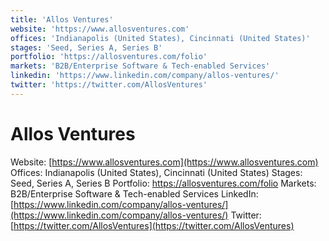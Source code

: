 ```yaml
---
title: 'Allos Ventures'
website: 'https://www.allosventures.com'
offices: 'Indianapolis (United States), Cincinnati (United States)'
stages: 'Seed, Series A, Series B'
portfolio: 'https://allosventures.com/folio'
markets: 'B2B/Enterprise Software & Tech-enabled Services'
linkedin: 'https://www.linkedin.com/company/allos-ventures/'
twitter: 'https://twitter.com/AllosVentures'
---
```


# Allos Ventures
Website: [https://www.allosventures.com](https://www.allosventures.com)
Offices: Indianapolis (United States), Cincinnati (United States)
Stages: Seed, Series A, Series B
Portfolio: https://allosventures.com/folio
Markets: B2B/Enterprise Software & Tech-enabled Services
LinkedIn: [https://www.linkedin.com/company/allos-ventures/](https://www.linkedin.com/company/allos-ventures/)
Twitter: [https://twitter.com/AllosVentures](https://twitter.com/AllosVentures)
